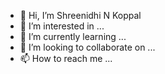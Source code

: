 - 👋 Hi, I’m Shreenidhi N Koppal
- 👀 I’m interested in ...
- 🌱 I’m currently learning ...
- 💞️ I’m looking to collaborate on ...
- 📫 How to reach me ...

<!---
Shreenidhi-N-Koppal/Shreenidhi-N-Koppal is a ✨ special ✨ repository because its `README.md` (this file) appears on your GitHub profile.
You can click the Preview link to take a look at your changes.
--->

